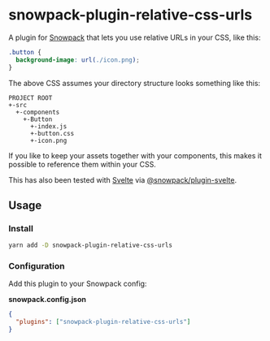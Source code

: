 # snowpack-plugin-relative-css-urls

A plugin for [Snowpack](https://www.snowpack.dev) that lets you use relative URLs in your CSS, like this:

```css
.button {
  background-image: url(./icon.png);
}
```

The above CSS assumes your directory structure looks something like this:

```
PROJECT ROOT
+-src
  +-components
    +-Button
      +-index.js
      +-button.css
      +-icon.png
```

If you like to keep your assets together with your components, this makes it possible to reference them within your CSS.

This has also been tested with [Svelte](https://svelte.dev) via [@snowpack/plugin-svelte](https://www.snowpack.dev/#svelte).

## Usage

### Install

```bash
yarn add -D snowpack-plugin-relative-css-urls
```

### Configuration

Add this plugin to your Snowpack config:

**snowpack.config.json**

```json
{
  "plugins": ["snowpack-plugin-relative-css-urls"]
}
```
